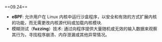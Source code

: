 ==09.24==
+ **eBPF**: 允许用户在 Linux 内核中运行沙盒程序，以安全和有效的方式扩展内核的功能，而无需更改内核源代码或加载内核模块.
+ 模糊测试（**fuzzing**）技术: 通过向程序提供大量随机或无效的输入数据来观察其行为，寻找程序崩溃、内存泄漏或其他异常情况。